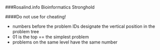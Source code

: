 ###Rosalind.info Bioinformatics Stronghold

####Do not use for cheating!

* numbers before the problem IDs designate the vertical position in the problem tree
* 01 is the top == the simplest problem
* problems on the same level have the same number
